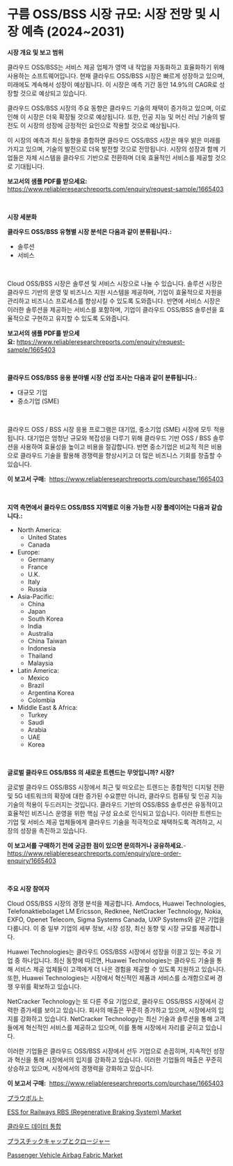 <p><h1>구름 OSS/BSS 시장 규모: 시장 전망 및 시장 예측 (2024~2031)</h1></p><p><strong>시장 개요 및 보고 범위</strong></p>
<p><p>클라우드 OSS/BSS는 서비스 제공 업체가 영역 내 작업을 자동화하고 효율화하기 위해 사용하는 소프트웨어입니다. 현재 클라우드 OSS/BSS 시장은 빠르게 성장하고 있으며, 미래에도 계속해서 성장이 예상됩니다. 이 시장은 예측 기간 동안 14.9%의 CAGR로 성장할 것으로 예상되고 있습니다.</p><p>클라우드 OSS/BSS 시장의 주요 동향은 클라우드 기술의 채택이 증가하고 있으며, 이로 인해 이 시장은 더욱 확장될 것으로 예상됩니다. 또한, 인공 지능 및 머신 러닝 기술의 발전도 이 시장의 성장에 긍정적인 요인으로 작용할 것으로 예상됩니다.</p><p>이 시장의 예측과 최신 동향을 종합하면 클라우드 OSS/BSS 시장은 매우 밝은 미래를 가지고 있으며, 기술의 발전으로 더욱 발전할 것으로 전망됩니다. 시장의 성장과 함께 기업들은 자체 시스템을 클라우드 기반으로 전환하며 더욱 효율적인 서비스를 제공할 것으로 기대됩니다.</p></p>
<p><strong>보고서의 샘플 PDF를 받으세요:</strong> <a href="https://www.reliableresearchreports.com/enquiry/request-sample/1665403">https://www.reliableresearchreports.com/enquiry/request-sample/1665403</a></p>
<p>&nbsp;</p>
<p><strong>시장 세분화</strong></p>
<p><strong>클라우드 OSS/BSS 유형별 시장 분석은 다음과 같이 분류됩니다.:</strong></p>
<p><ul><li>솔루션</li><li>서비스</li></ul></p>
<p>&nbsp;</p>
<p><p>Cloud OSS/BSS 시장은 솔루션 및 서비스 시장으로 나눌 수 있습니다. 솔루션 시장은 클라우드 기반의 운영 및 비즈니스 지원 시스템을 제공하며, 기업이 효율적으로 자원을 관리하고 비즈니스 프로세스를 향상시킬 수 있도록 도와줍니다. 반면에 서비스 시장은 이러한 솔루션을 제공하는 서비스를 포함하며, 기업이 클라우드 OSS/BSS 솔루션을 효율적으로 구현하고 유지할 수 있도록 도와줍니다.</p></p>
<p><strong>보고서의 샘플 PDF를 받으세요:</strong>&nbsp;<a href="https://www.reliableresearchreports.com/enquiry/request-sample/1665403">https://www.reliableresearchreports.com/enquiry/request-sample/1665403</a></p>
<p>&nbsp;</p>
<p><strong> 클라우드 OSS/BSS 응용 분야별 시장 산업 조사는 다음과 같이 분류됩니다.:</strong></p>
<p><ul><li>대규모 기업</li><li>중소기업 (SME)</li></ul></p>
<p>&nbsp;</p>
<p><p>클라우드 OSS / BSS 시장 응용 프로그램은 대기업, 중소기업 (SME) 시장에 모두 적용됩니다. 대기업은 엄청난 규모와 복잡성을 다루기 위해 클라우드 기반 OSS / BSS 솔루션을 사용하여 효율성을 높이고 비용을 절감합니다. 반면 중소기업은 비교적 적은 비용으로 클라우드 기술을 활용해 경쟁력을 향상시키고 더 많은 비즈니스 기회를 창출할 수 있습니다.</p></p>
<p><strong>이 보고서 구매:</strong>&nbsp; <a href="https://www.reliableresearchreports.com/purchase/1665403">https://www.reliableresearchreports.com/purchase/1665403</a></p>
<p>&nbsp;</p>
<p><strong>지역 측면에서 클라우드 OSS/BSS 지역별로 이용 가능한 시장 플레이어는 다음과 같습니다.:</strong></p>
<p><ul>
    <li>
        North America:
        <ul>
            <li>United States</li>
            <li>Canada</li>
        </ul>
    </li>
    <li>
        Europe:
        <ul>
            <li>Germany</li>
            <li>France</li>
            <li>U.K.</li>
            <li>Italy</li>
            <li>Russia</li>
        </ul>
    </li>
    <li>
        Asia-Pacific:
        <ul>
            <li>China</li>
            <li>Japan</li>
            <li>South Korea</li>
            <li>India</li>
            <li>Australia</li>
            <li>China Taiwan</li>
            <li>Indonesia</li>
            <li>Thailand</li>
            <li>Malaysia</li>
        </ul>
    </li>
    <li>
        Latin America:
        <ul>
            <li>Mexico</li>
            <li>Brazil</li>
            <li>Argentina Korea</li>
            <li>Colombia</li>
        </ul>
    </li>
    <li>
        Middle East & Africa:
        <ul>
            <li>Turkey</li>
            <li>Saudi</li>
            <li>Arabia</li>
            <li>UAE</li>
            <li>Korea</li>
        </ul>
    </li>
    </ul></p>
<p>&nbsp;</p>
<p><strong>글로벌 클라우드 OSS/BSS 의 새로운 트렌드는 무엇입니까? 시장?</strong></p>
<p><p>글로벌 클라우드 OSS/BSS 시장에서 최근 및 떠오르는 트렌드는 종합적인 디지털 전환 및 5G 네트워크의 확장에 대한 증가된 수요뿐만 아니라, 클라우드 컴퓨팅 및 인공 지능 기술의 적용이 두드러지는 것입니다. 클라우드 기반의 OSS/BSS 솔루션은 유동적이고 효율적인 비즈니스 운영을 위한 핵심 구성 요소로 인식되고 있습니다. 이러한 트렌드는 기업 및 서비스 제공 업체들에게 클라우드 기술을 적극적으로 채택하도록 격려하고, 시장의 성장을 촉진하고 있습니다.</p></p>
<p><strong>이 보고서를 구매하기 전에 궁금한 점이 있으면 문의하거나 공유하세요.</strong>- <a href="https://www.reliableresearchreports.com/enquiry/pre-order-enquiry/1665403">https://www.reliableresearchreports.com/enquiry/pre-order-enquiry/1665403</a></p>
<p>&nbsp;</p>
<p><strong>주요 시장 참여자</strong></p>
<p><p>Cloud OSS/BSS 시장의 경쟁 분석을 제공합니다. Amdocs, Huawei Technologies, Telefonaktiebolaget LM Ericsson, Redknee, NetCracker Technology, Nokia, EXFO, Openet Telecom, Sigma Systems Canada, UXP Systems와 같은 기업을 다룹니다. 이 중 일부 기업의 세부 정보, 시장 성장, 최신 동향 및 시장 규모를 제공합니다.</p><p>Huawei Technologies는 클라우드 OSS/BSS 시장에서 성장을 이끌고 있는 주요 기업 중 하나입니다. 최신 동향에 따르면, Huawei Technologies는 클라우드 기술을 통해 서비스 제공 업체들이 고객에게 더 나은 경험을 제공할 수 있도록 지원하고 있습니다. 또한, Huawei Technologies는 시장에서 혁신적인 제품과 서비스를 소개함으로써 경쟁 우위를 확보하고 있습니다.</p><p>NetCracker Technology는 또 다른 주요 기업으로, 클라우드 OSS/BSS 시장에서 강력한 증가세를 보이고 있습니다. 회사의 매출은 꾸준히 증가하고 있으며, 시장에서의 입지를 강화하고 있습니다. NetCracker Technology는 최신 기술과 솔루션을 통해 고객들에게 혁신적인 서비스를 제공하고 있으며, 이를 통해 시장에서 자리를 굳히고 있습니다.</p><p>이러한 기업들은 클라우드 OSS/BSS 시장에서 선두 기업으로 손꼽히며, 지속적인 성장과 혁신을 통해 시장에서의 입지를 강화하고 있습니다. 이러한 기업들의 매출은 꾸준히 상승하고 있으며, 시장에서의 경쟁력을 강화하고 있습니다.</p></p>
<p><strong>이 보고서 구매:</strong>&nbsp;&nbsp;<a href="https://www.reliableresearchreports.com/purchase/1665403">https://www.reliableresearchreports.com/purchase/1665403</a></p>
<p><p><a href="https://github.com/MosesSpinka1914/Market-Research-Report-List-1/blob/main/547299915943.md">プラウボルト</a></p><p><a href="https://issuu.com/reportprime-2/docs/ess-for-railways-rbs-regenerative-braking-system-m">ESS for Railways RBS (Regenerative Braking System) Market</a></p><p><a href="https://github.com/Tristiarton768456/Market-Research-Report-List-1/blob/main/794947014695.md">클라우드 데이터 통합</a></p><p><a href="https://github.com/bevdtkn4419963/Market-Research-Report-List-1/blob/main/226636315942.md">プラスチックキャップとクロージャー</a></p><p><a href="https://issuu.com/reportprime-2/docs/passenger-vehicle-airbag-fabric-market-size-2030.p">Passenger Vehicle Airbag Fabric Market</a></p></p>
